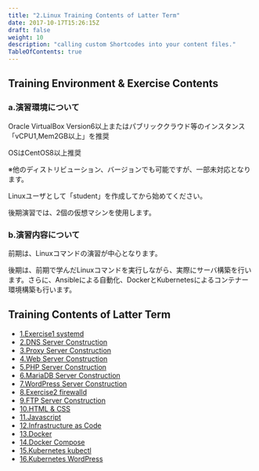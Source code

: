 ```yaml
---
title: "2.Linux Training Contents of Latter Term"
date: 2017-10-17T15:26:15Z
draft: false
weight: 10
description: "calling custom Shortcodes into your content files."
TableOfContents: true
---
```


## Training Environment & Exercise Contents

### a.演習環境について

Oracle VirtualBox Version6以上またはパブリッククラウド等のインスタンス「vCPU1,Mem2GB以上」を推奨

OSはCentOS8以上推奨

※他のディストリビューション、バージョンでも可能ですが、一部未対応となります。

Linuxユーザとして「student」を作成してから始めてください。

後期演習では、2個の仮想マシンを使用します。

### b.演習内容について

前期は、Linuxコマンドの演習が中心となります。

後期は、前期で学んだLinuxコマンドを実行しながら、実際にサーバ構築を行います。さらに、Ansibleによる自動化、DockerとKubernetesによるコンテナー環境構築も行います。

## Training Contents of Latter Term

* [1.Exercise1 systemd](chapter2-1/exercise1-systemd)
* [2.DNS Server Construction](chapter2-1/dns-server-construction)
* [3.Proxy Server Construction](chapter2-1/proxy-server-construction)
* [4.Web Server Construction](chapter2-1/web-server-construction)
* [5.PHP Server Construction](chapter2-1/php-environment-construction)
* [6.MariaDB Server Construction](chapter2-1/mariadb-server-construction)
* [7.WordPress Server Construction](chapter2-1/wp-server-construction)
* [8.Exercise2 firewalld](chapter2-1/exercise2-firewalld)
* [9.FTP Server Construction](chapter2-1/ftp-server-construction)
* [10.HTML & CSS](chapter2-1/html-css)
* [11.Javascript](chapter2-1/javascript)
* [12.Infrastructure as Code](chapter2-1/infrastrucure-as-code)
* [13.Docker](chapter2-1/docker)
* [14.Docker Compose](chapter2-1/docker-compose)
* [15.Kubernetes kubectl](https://qiita.com/cyberblack28/private/739e40f45e6743856274)
* [16.Kubernetes WordPress](https://qiita.com/cyberblack28/private/90ee13b3777fc80d39a6)
